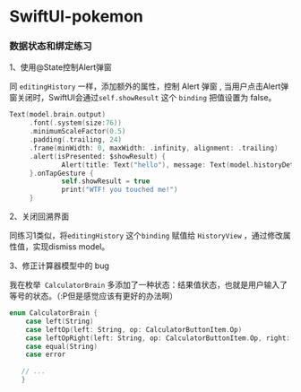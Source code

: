 # SwiftUI-pokemon

### 数据状态和绑定练习

1、使用@State控制Alert弹窗

同 `editingHistory` 一样，添加额外的属性，控制 Alert 弹窗 , 当用户点击Alert弹窗关闭时，SwiftUI会通过`self.showResult` 这个 `binding` 把值设置为 false。

```swift
Text(model.brain.output)
     .font(.system(size:76))
     .minimumScaleFactor(0.5)
     .padding(.trailing, 24)
     .frame(minWidth: 0, maxWidth: .infinity, alignment: .trailing)
     .alert(isPresented: $showResult) {
             Alert(title: Text("hello"), message: Text(model.historyDetail + "\n" + model.brain.output), dismissButton: .default(Text("OK")))
     }.onTapGesture {
             self.showResult = true
             print("WTF! you touched me!")
     }
```

   

2、关闭回溯界面

同练习1类似，将`editingHistory` 这个`binding` 赋值给 `HistoryView` ，通过修改属性值，实现dismiss model。

3、修正计算器模型中的 bug

我在枚举` CalculatorBrain` 多添加了一种状态：结果值状态，也就是用户输入了等号的状态。（:P但是感觉应该有更好的办法啊）

```swift
enum CalculatorBrain {
    case left(String)
    case leftOp(left: String, op: CalculatorButtonItem.Op)
    case leftOpRight(left: String, op: CalculatorButtonItem.Op, right: String)
    case equal(String)
    case error
   
   // ...
   }
```

   
